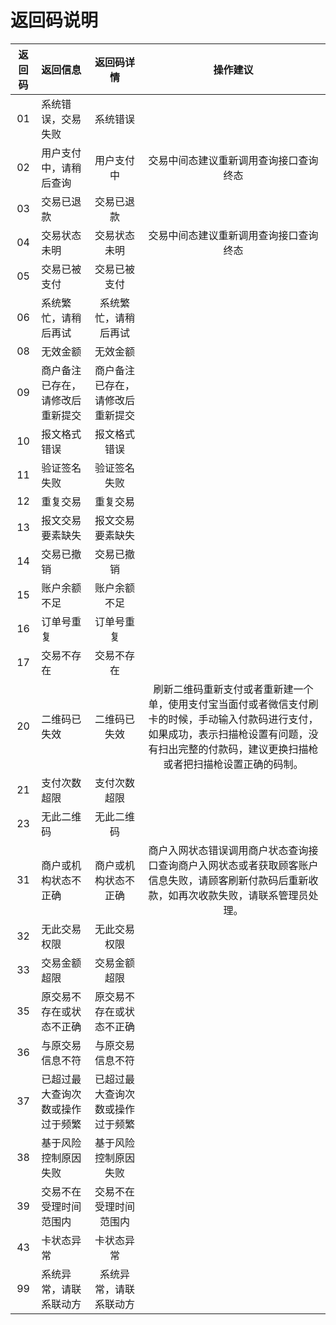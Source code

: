 # 返回码说明
    
|	返回码	 |	返回信息	  |	  返回码详情	|	  操作建议	|
|:--------:|:--------|:--------:|:--------:|
|01|系统错误，交易失败|系统错误|
|02|用户支付中，请稍后查询|用户支付中|交易中间态建议重新调用查询接口查询终态
|03|交易已退款|交易已退款|
|04|交易状态未明|交易状态未明|交易中间态建议重新调用查询接口查询终态
|05|交易已被支付|交易已被支付|
|06|系统繁忙，请稍后再试|系统繁忙，请稍后再试|
|08|无效金额|无效金额|
|09|商户备注已存在，请修改后重新提交|商户备注已存在，请修改后重新提交|
|10|报文格式错误|报文格式错误|
|11|验证签名失败|验证签名失败|
|12|重复交易|重复交易|
|13|报文交易要素缺失|报文交易要素缺失|
|14|交易已撤销|交易已撤销|
|15|账户余额不足|账户余额不足|
|16|订单号重复|订单号重复|
|17|交易不存在|交易不存在|
|20|二维码已失效|二维码已失效|刷新二维码重新支付或者重新建一个单，使用支付宝当面付或者微信支付刷卡的时候，手动输入付款码进行支付，如果成功，表示扫描枪设置有问题，没有扫出完整的付款码，建议更换扫描枪或者把扫描枪设置正确的码制。
|21|支付次数超限|支付次数超限|
|23|无此二维码|无此二维码|
|31|商户或机构状态不正确|商户或机构状态不正确|商户入网状态错误调用商户状态查询接口查询商户入网状态或者获取顾客账户信息失败，请顾客刷新付款码后重新收款，如再次收款失败，请联系管理员处理。
|32|无此交易权限|无此交易权限|
|33|交易金额超限|交易金额超限|
|35|原交易不存在或状态不正确|原交易不存在或状态不正确|
|36|与原交易信息不符|与原交易信息不符|
|37|已超过最大查询次数或操作过于频繁|已超过最大查询次数或操作过于频繁|
|38|基于风险控制原因失败|基于风险控制原因失败|
|39|交易不在受理时间范围内|交易不在受理时间范围内|
|43|卡状态异常|卡状态异常|
|99|系统异常，请联系联动方|系统异常，请联系联动方|
